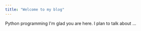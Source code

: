 ```yaml
---
title: "Welcome to my blog"
---
```

Python programming
I'm glad you are here. I plan to talk about ...
